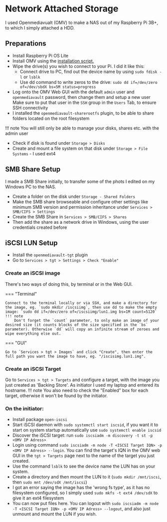 # Network Attached Storage

I used Openmediavualt (OMV) to make a NAS out of my Raspberry Pi 3B+, to which I simply attached a HDD.

## Preparations
- Install Raspberry Pi OS Lite
- Install OMV using the <a href="https://github.com/OpenMediaVault-Plugin-Developers/installScript/raw/master/install" target="_blank">installation script.</a>
- Wipe the drive(s) you wish to connect to your Pi. I did it like this:
    - Connect drive to PC, find out the device name by using `sudo fdisk -l` or `lsblk`
    - Use dd command to write zeros to the drive: `sudo dd if=/dev/zero of=/dev/sbdX bs=5M status=progress`
- Log onto the OMV Web GUI with the default `admin` user and `openmediavault` password, then change them and setup a new user
Make sure to put that user in the `SSH` group in the `Users` Tab, to ensure SSH connectivity
- I installed the `openmediavault-sharerootfs` plugin, to be able to share folders located on the root filesystem

!!! note
    You will still only be able to manage your disks, shares etc. with the admin user

- Check if disk is found under `Storage > Disks`
- Create and mount a file system on that disk under `Storage > File Systems` - I used ext4

## SMB Share Setup
I made a SMB Share initially, to transfer some of the phots I edited on my Windows PC to the NAS.
- Create a folder on the disk under `Storage - Shared Folders`
- Make the SMB share browseable and configure other settings like minimum SMB version and permission inheritance under `Services > SMB/CIFS > Settings`
- Create the SMB Share in `Services > SMB/CIFS > Shares`
- Then add the share as a network drive in Windows, using the user credentials created before

## iSCSI LUN Setup
- Install the `openmediavault-tgt` plugin
- Go to `Services > tgt > Settings > Check "Enable"`

### Create an iSCSI image
There's two ways of doing this, by terminal or in the Web GUI.

=== "Terminal"

    Connect to the terminal locally or via SSH, and make a directory for the image, eg. `sudo mkdir /iscsiimg`, then use dd to make the empty image: `sudo dd if=/dev/zero of=/iscsiimg/lun1.img bs=1M count=5120`
    !!! note
        Don't forget the `count` parameter, to only make an image of your desired size (it counts blocks of the size specified in the `bs` parameter). Otherwise `dd` will copy an infinite stream of zeroes and wipe everything else out.

=== "GUI"

    Go to `Services > tgt > Images` and click "Create", then enter the full path you want the image to have, eg. "/iscisimg.lun1.img".

### Create an iSCSI Target
Go to `Services > tgt > Targets` and configure a target, with the image you just created as 'Backing Store'. As initiator I used my laptop and entered its hostname.
!!! note
    You also need to check the "Enabled" box for each target, otherwise it won't be found by the initiator.

### On the initiator:
- Install package `open-iscsi`
- Start iSCSI daemon with `sudo systemctl start iscsid`, if you want it to start on system startup automatically use `sudo systemctl enable iscsid`
- Discover the iSCSI target: run `sudo iscsiadm -m discovery -t st -p <OMV IP Adress>`
- Login using command `sudo iscsiadm -m node -T <ISCSI Target IQN> -p <OMV IP Adress> --login`. You can find the target's IQN in the OMV web GUI in the `tgt > Targets` page next to the name of the target you just created.
- Use the command `lsblk` to see the device name the LUN has on your system.
- Create a directory and then mount the LUN to it (`sudo mkdir /mnt/iscsi`, then `sudo mnt /dev/sdX /mnt/iscsi`)
- I got an error saying the image has the 'wrong fs type', as it has no filesystem configured, so I simply used `sudo mkfs -t ext4 /dev/sdX` to give it an ext4 filesystem
- You can now put files here. You can logout with `sudo iscsiadm -m node -T <ISCSI Target IQN> -p <OMV IP Adress> --logout`, and also just unmount and mount the LUN if you wish.


